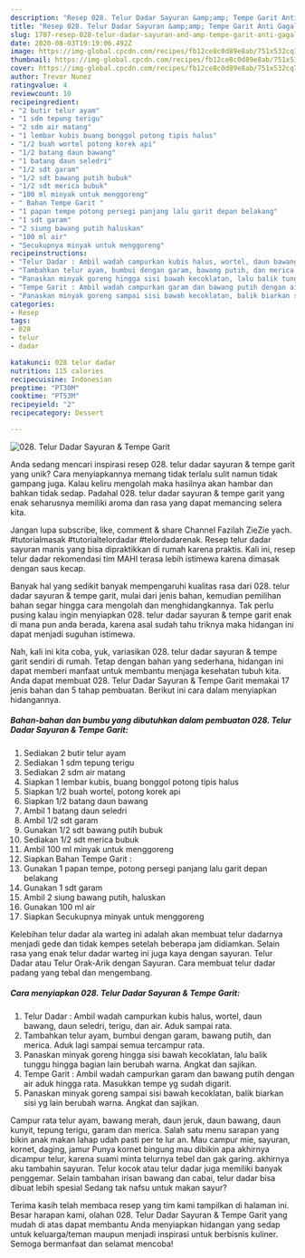 ```yaml
---
description: "Resep 028. Telur Dadar Sayuran &amp;amp; Tempe Garit Anti Gagal"
title: "Resep 028. Telur Dadar Sayuran &amp;amp; Tempe Garit Anti Gagal"
slug: 1707-resep-028-telur-dadar-sayuran-and-amp-tempe-garit-anti-gagal
date: 2020-08-03T19:19:06.492Z
image: https://img-global.cpcdn.com/recipes/fb12ce8c0d89e8ab/751x532cq70/028-telur-dadar-sayuran-tempe-garit-foto-resep-utama.jpg
thumbnail: https://img-global.cpcdn.com/recipes/fb12ce8c0d89e8ab/751x532cq70/028-telur-dadar-sayuran-tempe-garit-foto-resep-utama.jpg
cover: https://img-global.cpcdn.com/recipes/fb12ce8c0d89e8ab/751x532cq70/028-telur-dadar-sayuran-tempe-garit-foto-resep-utama.jpg
author: Trevor Nunez
ratingvalue: 4
reviewcount: 10
recipeingredient:
- "2 butir telur ayam"
- "1 sdm tepung terigu"
- "2 sdm air matang"
- "1 lembar kubis buang bonggol potong tipis halus"
- "1/2 buah wortel potong korek api"
- "1/2 batang daun bawang"
- "1 batang daun seledri"
- "1/2 sdt garam"
- "1/2 sdt bawang putih bubuk"
- "1/2 sdt merica bubuk"
- "100 ml minyak untuk menggoreng"
- " Bahan Tempe Garit "
- "1 papan tempe potong persegi panjang lalu garit depan belakang"
- "1 sdt garam"
- "2 siung bawang putih haluskan"
- "100 ml air"
- "Secukupnya minyak untuk menggoreng"
recipeinstructions:
- "Telur Dadar : Ambil wadah campurkan kubis halus, wortel, daun bawang, daun seledri, terigu, dan air. Aduk sampai rata."
- "Tambahkan telur ayam, bumbui dengan garam, bawang putih, dan merica. Aduk lagi sampai semua tercampur rata."
- "Panaskan minyak goreng hingga sisi bawah kecoklatan, lalu balik tunggu hingga bagian lain berubah warna. Angkat dan sajikan."
- "Tempe Garit : Ambil wadah campurkan garam dan bawang putih dengan air aduk hingga rata. Masukkan tempe yg sudah digarit."
- "Panaskan minyak goreng sampai sisi bawah kecoklatan, balik biarkan sisi yg lain berubah warna. Angkat dan sajikan."
categories:
- Resep
tags:
- 028
- telur
- dadar

katakunci: 028 telur dadar 
nutrition: 115 calories
recipecuisine: Indonesian
preptime: "PT30M"
cooktime: "PT53M"
recipeyield: "2"
recipecategory: Dessert

---
```



![028. Telur Dadar Sayuran &amp; Tempe Garit](https://img-global.cpcdn.com/recipes/fb12ce8c0d89e8ab/751x532cq70/028-telur-dadar-sayuran-tempe-garit-foto-resep-utama.jpg)

Anda sedang mencari inspirasi resep 028. telur dadar sayuran &amp; tempe garit yang unik? Cara menyiapkannya memang tidak terlalu sulit namun tidak gampang juga. Kalau keliru mengolah maka hasilnya akan hambar dan bahkan tidak sedap. Padahal 028. telur dadar sayuran &amp; tempe garit yang enak seharusnya memiliki aroma dan rasa yang dapat memancing selera kita.

Jangan lupa subscribe, like, comment &amp; share Channel Fazilah ZieZie yach. #tutorialmasak #tutorialtelordadar #telordadarenak. Resep telur dadar sayuran manis yang bisa dipraktikkan di rumah karena praktis. Kali ini, resep telur dadar rekomendasi tim MAHI terasa lebih istimewa karena dimasak dengan saus kecap.

Banyak hal yang sedikit banyak mempengaruhi kualitas rasa dari 028. telur dadar sayuran &amp; tempe garit, mulai dari jenis bahan, kemudian pemilihan bahan segar hingga cara mengolah dan menghidangkannya. Tak perlu pusing kalau ingin menyiapkan 028. telur dadar sayuran &amp; tempe garit enak di mana pun anda berada, karena asal sudah tahu triknya maka hidangan ini dapat menjadi suguhan istimewa.


Nah, kali ini kita coba, yuk, variasikan 028. telur dadar sayuran &amp; tempe garit sendiri di rumah. Tetap dengan bahan yang sederhana, hidangan ini dapat memberi manfaat untuk membantu menjaga kesehatan tubuh kita. Anda dapat membuat 028. Telur Dadar Sayuran &amp; Tempe Garit memakai 17 jenis bahan dan 5 tahap pembuatan. Berikut ini cara dalam menyiapkan hidangannya.

<!--inarticleads1-->

##### Bahan-bahan dan bumbu yang dibutuhkan dalam pembuatan 028. Telur Dadar Sayuran &amp; Tempe Garit:

1. Sediakan 2 butir telur ayam
1. Sediakan 1 sdm tepung terigu
1. Sediakan 2 sdm air matang
1. Siapkan 1 lembar kubis, buang bonggol potong tipis halus
1. Siapkan 1/2 buah wortel, potong korek api
1. Siapkan 1/2 batang daun bawang
1. Ambil 1 batang daun seledri
1. Ambil 1/2 sdt garam
1. Gunakan 1/2 sdt bawang putih bubuk
1. Sediakan 1/2 sdt merica bubuk
1. Ambil 100 ml minyak untuk menggoreng
1. Siapkan  Bahan Tempe Garit :
1. Gunakan 1 papan tempe, potong persegi panjang lalu garit depan belakang
1. Gunakan 1 sdt garam
1. Ambil 2 siung bawang putih, haluskan
1. Gunakan 100 ml air
1. Siapkan Secukupnya minyak untuk menggoreng


Kelebihan telur dadar ala warteg ini adalah akan membuat telur dadarnya menjadi gede dan tidak kempes setelah beberapa jam didiamkan. Selain rasa yang enak telur dadar warteg ini juga kaya dengan sayuran. Telur Dadar atau Telur Orak-Arik dengan Sayuran. Cara membuat telur dadar padang yang tebal dan mengembang. 

<!--inarticleads2-->

##### Cara menyiapkan 028. Telur Dadar Sayuran &amp; Tempe Garit:

1. Telur Dadar : Ambil wadah campurkan kubis halus, wortel, daun bawang, daun seledri, terigu, dan air. Aduk sampai rata.
1. Tambahkan telur ayam, bumbui dengan garam, bawang putih, dan merica. Aduk lagi sampai semua tercampur rata.
1. Panaskan minyak goreng hingga sisi bawah kecoklatan, lalu balik tunggu hingga bagian lain berubah warna. Angkat dan sajikan.
1. Tempe Garit : Ambil wadah campurkan garam dan bawang putih dengan air aduk hingga rata. Masukkan tempe yg sudah digarit.
1. Panaskan minyak goreng sampai sisi bawah kecoklatan, balik biarkan sisi yg lain berubah warna. Angkat dan sajikan.


Campur rata telur ayam, bawang merah, daun jeruk, daun bawang, daun kunyit, tepung terigu, garam dan merica. Salah satu menu sarapan yang bikin anak makan lahap udah pasti per te lur an. Mau campur mie, sayuran, kornet, daging, jamur Punya kornet bingung mau dibikin apa akhirnya dicampur telur, karena suami minta telurnya tebel dan gak garing. akhirnya aku tambahin sayuran. Telur kocok atau telur dadar juga memiliki banyak penggemar. Selain tambahan irisan bawang dan cabai, telur dadar bisa dibuat lebih spesial Sedang tak nafsu untuk makan sayur? 

Terima kasih telah membaca resep yang tim kami tampilkan di halaman ini. Besar harapan kami, olahan 028. Telur Dadar Sayuran &amp; Tempe Garit yang mudah di atas dapat membantu Anda menyiapkan hidangan yang sedap untuk keluarga/teman maupun menjadi inspirasi untuk berbisnis kuliner. Semoga bermanfaat dan selamat mencoba!
